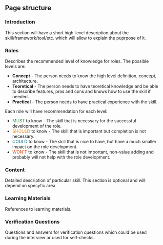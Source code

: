 
## Page structure

### Introduction

This section will have a short high-level description about the skill/framework/tool/etc. which will allow to explain the puprpose of it.

### Roles

Describes the recommended level of knowledge for roles. The possible levels are:

 * **Concept** - The person needs to know the high level definition, concept, architecture.
 * **Teoretical** - The person needs to have teoretical knowledge and be able to describe features, pros and cons and knows how to use the skill if needed.
 * **Practical** - The person needs to have practical experience with the skill.

Each role will have recommendation for each level:

* <span style="color:#2b8a3e">MUST</span> to know - The skill that is necessary for the successful development of the role.
* <span style="color:#e67700">SHOULD</span> to know - The skill that is important but completion is not necessary. 
* <span style="color:#0b7285">COULD</span> to know - The skill that is nice to have, but have a much smaller impact on the role development.
* <span style="color:#d9480f">WON`T</span> to know - The skill that is not important, non-value adding and probably will not help with the role development. 

### Content

Detailed description of particular skill. This section is optional and will depend on specyfic area. 

### Learning Materials

References to learning materials.

### Verification Questions

Questions and answers for verification questions which could be used during the interview or used for self-checks.
